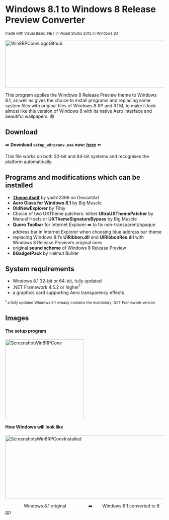 # Windows 8.1 to Windows 8 Release Preview Converter
<sup>made with Visual Basic .NET in Visual Studio 2012 in Windows 8.1</sub>

<img width="570" height="152" alt="Win8RPConvLogoGithub" src="https://github.com/user-attachments/assets/f29a00e4-fc21-4727-9c3c-970088a326a3" />

This program applies the Windows 8 Release Preview theme to Windows 8.1, as well as gives the choice to install programs and replacing some system files with original files of Windows 8 RP and RTM, to make it look almost like this version of Windows 8 with its native Aero interface and beautiful wallpapers. 😄

## Download
➡️ **Download <code>setup_w8rpconv.exe</code> now: <a href="https://github.com/win8-png/win8rpconv/releases/latest">here</a>** ⬅️

This file works on both 32-bit and 64-bit systems and recognises the platform automatically.

## Programs and modifications which can be installed
* <a href="https://www.deviantart.com/yash12396/art/Windows-8-Release-Preview-VS-for-Windows-8-1-1-764774206">**Theme itself**</a> by yash12396 on DeviantArt
* **Aero Glass for Windows 8.1** by Big Muscle
* **OldNewExplorer** by Tihiy
* Choice of two UXTheme patchers: either **UltraUXThemePatcher** by Manuel Hoefs or **UXThemeSignatureBypass** by Big Muscle
* **Quero Toolbar** for Internet Explorer ➡️ to fix non-transparent/opaque address bar in Internet Explorer when choosing blue address bar theme
* replacing Windows 8.1’s **UIRibbon.dll** and **UIRibbonRes.dll** with Windows 8 Release Preview’s original ones
* original **sound scheme** of Windows 8 Release Preview
* **8GadgetPack** by Helmut Buhler

## System requirements
* Windows 8.1 32-bit or 64-bit, fully updated
* .NET Framework 4.5.2 or higher<sup>1</sup>
* a graphics card supporting Aero transparency effects

<sub><sup>1</sup> a fully updated Windows 8.1 already contains the mandatory .NET Framework version</sub>

## Images
#### The setup program
<img width="250" alt="ScreenshotWin8RPConv" src="https://github.com/user-attachments/assets/f5249479-9ea0-40fb-bdbd-8eabfdcceda5" />

#### How Windows will look like
<img width="600" height="200" alt="ScreenshotsWin8RPConvInstalled" src="https://github.com/user-attachments/assets/26f0fb29-5b9c-48d6-980a-e5e0749e0052" />

&nbsp;&nbsp;&nbsp;&nbsp;&nbsp;&nbsp;&nbsp;&nbsp;&nbsp;&nbsp;&nbsp;&nbsp;&nbsp;&nbsp; Windows 8.1 original &nbsp;&nbsp;&nbsp;&nbsp;&nbsp;&nbsp;&nbsp;&nbsp;&nbsp;&nbsp;&nbsp;&nbsp;&nbsp;&nbsp;&nbsp;&nbsp; ➡️ &nbsp;&nbsp;&nbsp;&nbsp;&nbsp;&nbsp; Windows 8.1 converted to 8 RP
